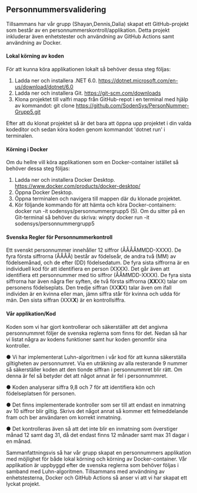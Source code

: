 <h2>Personnummersvalidering</h2>

Tillsammans har vår grupp (Shayan,Dennis,Dalia) skapat ett GitHub-projekt som består av en personnummerskontroll/applikation. Detta projekt inkluderar även enhetstester och användning av GitHub Actions samt användning av Docker.

<h4>Lokal körning av koden</h4>

För att kunna köra applikationen lokalt så behöver dessa steg följas:

1. Ladda ner och installera .NET 6.0. https://dotnet.microsoft.com/en-us/download/dotnet/6.0
2. Ladda ner och installera Git. https://git-scm.com/downloads
3. Klona projektet till valfri mapp från GitHub-repot i en terminal med hjälp av kommandot:
git clone https://github.com/SodenSys/PersonNummer-Grupp5.git

Efter att du klonat projektet så är det bara att öppna upp projektet i din valda kodeditor och sedan köra koden genom kommandot 'dotnet run' i terminalen.

<h4>Körning i Docker</h4>

Om du hellre vill köra applikationen som en Docker-container istället så behöver
dessa steg följas:

1. Ladda ner och installera Docker Desktop. https://www.docker.com/products/docker-desktop/
2. Öppna Docker Desktop.
3. Öppna terminalen och navigera till mappen där du klonade projektet.
4. Kör följande kommando för att hämta och köra Docker-containern:
docker run -it sodensys/personnummergrupp5
(5). Om du sitter på en Git-terminal så behöver du skriva:
winpty docker run -it sodensys/personnummergrupp5

<h4>Svenska Regler för Personnummerkontroll</h4>

Ett svenskt personnummer innehåller 12 siffror (ÅÅÅÅMMDD-XXXX).
De fyra första siffrorna (ÅÅÅÅ) består av födelseår, de andra två (MM) av födelsemånad, och
de efter (DD) födelsedatum.
De fyra sista siffrorna är en individuell kod för att identifiera en person (XXXX). Det går även
att identifiera ett personnummer med tio siffror (ÅÅMMDD-XXXX).
De fyra sista siffrorna har även några fler syften, de två första siffrorna (**XX**XX) talar om
personens födelseplats.
Den tredje siffran (XX**X**X) talar även om ifall individen är en kvinna eller man, jämn siffra står
för kvinna och udda för män.
Den sista siffran (XXX**X**) är en kontrollsiffra.

<h4>Vår applikation/Kod</h4>

Koden som vi har gjort kontrollerar och säkerställer att det angivna personnummret
följer de svenska reglerna som finns för det. Nedan så har vi listat några av kodens
funktioner samt hur koden genomför sina kontroller.

● Vi har implementerat Luhn-algoritmen i vår kod för att kunna säkerställa giltigheten
av personnumret. Via en uträkning av alla resterande 9 nummer så säkerställer koden
att den tionde siffran i personnummret blir rätt. Om denna är fel så betyder det
att något annat är fel i personnummret.

● Koden analyserar siffra 9,8 och 7 för att identifiera kön och födelseplatsen för personen.

● Det finns implementerade kontroller som ser till att endast en inmatning av 10 siffror
blir giltig. Skrivs det något annat så kommer ett felmeddelande fram och ber
användaren om korrekt inmatning.

● Det kontrolleras även så att det inte blir en inmatning som överstiger månad 12 samt
dag 31, då det endast finns 12 månader samt max 31 dagar i en månad.

Sammanfattningsvis så har vår grupp skapat en personnummers applikation med möjlighet
för både lokal körning och körning av Docker-container. Vår applikation är uppbyggd efter de
svenska reglerna som behöver följas i samband med Luhn-algoritmen. Tillsammans med
användning av enhetstesterna, Docker och GitHub Actions så anser vi att vi har skapat ett
lyckat projekt.
